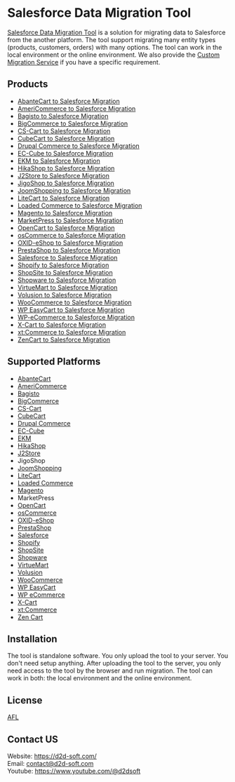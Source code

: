# Salesforce Data Migration Tool
[Salesforce Data Migration Tool](https://d2d-soft.com/43-salesforce-migration) is a solution for migrating data to Salesforce from the another platform. The tool support migrating many entity types (products, customers, orders) with many options. The tool can work in the local environment or the online environment. We also provide the [Custom Migration Service](https://d2d-soft.com/migration-services/296-data-migration-customization.html) if you have a specific requirement. 

## Products
- [AbanteCart to Salesforce Migration](https://d2d-soft.com/salesforce-migration/1133-10871-abantecart-to-salesforce-migration-tool.html#/72-entities-1000)
- [AmeriCommerce to Salesforce Migration](https://d2d-soft.com/salesforce-migration/779-7256-americommerce-to-salesforce-migration-tool.html#/72-entities-1000)
- [Bagisto to Salesforce Migration](https://d2d-soft.com/salesforce-migration/946-8965-bagisto-to-salesforce-migration-tool.html#/72-entities-1000)
- [BigCommerce to Salesforce Migration](https://d2d-soft.com/salesforce-migration/738-6946-bigcommerce-to-salesforce-migration-tool.html#/72-entities-1000)
- [CS-Cart to Salesforce Migration](https://d2d-soft.com/salesforce-migration/739-6957-cs-cart-to-salesforce-migration-tool.html#/72-entities-1000)
- [CubeCart to Salesforce Migration](https://d2d-soft.com/salesforce-migration/740-6968-cubecart-to-salesforce-migration-tool.html#/72-entities-1000)
- [Drupal Commerce to Salesforce Migration](https://d2d-soft.com/salesforce-migration/741-drupal-commerce-to-salesforce-migration-service.html)
- [EC-Cube to Salesforce Migration](https://d2d-soft.com/salesforce-migration/1007-9582-ec-cube-to-salesforce-migration-tool.html#/72-entities-1000)
- [EKM to Salesforce Migration](https://d2d-soft.com/salesforce-migration/833-7808-ekm-to-salesforce-migration-tool.html#/72-entities-1000)
- [HikaShop to Salesforce Migration](https://d2d-soft.com/salesforce-migration/742-6990-hikashop-to-salesforce-migration-tool.html#/72-entities-1000)
- [J2Store to Salesforce Migration](https://d2d-soft.com/salesforce-migration/743-7001-j2store-to-salesforce-migration-tool.html#/72-entities-1000)
- [JigoShop to Salesforce Migration](https://d2d-soft.com/salesforce-migration/744-7012-jigoshop-to-salesforce-migration-tool.html#/72-entities-1000)
- [JoomShopping to Salesforce Migration](https://d2d-soft.com/salesforce-migration/745-7023-joomshopping-to-salesforce-migration-tool.html#/72-entities-1000)
- [LiteCart to Salesforce Migration](https://d2d-soft.com/salesforce-migration/887-8370-litecart-to-salesforce-migration-tool.html#/72-entities-1000)
- [Loaded Commerce to Salesforce Migration](https://d2d-soft.com/salesforce-migration/746-7034-loaded-to-salesforce-migration-tool.html#/72-entities-1000)
- [Magento to Salesforce Migration](https://d2d-soft.com/salesforce-migration/747-7045-magento-to-salesforce-migration-tool.html#/72-entities-1000)
- [MarketPress to Salesforce Migration](https://d2d-soft.com/salesforce-migration/748-7056-marketpress-to-salesforce-migration-tool.html#/72-entities-1000)
- [OpenCart to Salesforce Migration](https://d2d-soft.com/salesforce-migration/749-7067-opencart-to-salesforce-migration-tool.html#/72-entities-1000)
- [osCommerce to Salesforce Migration](https://d2d-soft.com/salesforce-migration/750-7078-oscommerce-to-salesforce-migration-tool.html#/72-entities-1000)
- [OXID-eShop to Salesforce Migration](https://d2d-soft.com/salesforce-migration/751-7089-oxid-eshop-to-salesforce-migration-tool.html#/72-entities-1000)
- [PrestaShop to Salesforce Migration](https://d2d-soft.com/salesforce-migration/752-7100-prestashop-to-salesforce-migration-tool.html#/72-entities-1000)
- [Salesforce to Salesforce Migration](https://d2d-soft.com/salesforce-migration/753-7111-salesforce-to-salesforce-migration-tool.html#/72-entities-1000)
- [Shopify to Salesforce Migration](https://d2d-soft.com/salesforce-migration/754-7122-shopify-to-salesforce-migration-tool.html#/72-entities-1000)
- [ShopSite to Salesforce Migration](https://d2d-soft.com/salesforce-migration/860-8084-shopsite-to-salesforce-migration-tool.html#/72-entities-1000)
- [Shopware to Salesforce Migration](https://d2d-soft.com/salesforce-migration/1069-10211-shopware-to-salesforce-migration-tool.html#/72-entities-1000)
- [VirtueMart to Salesforce Migration](https://d2d-soft.com/salesforce-migration/755-7133-virtuemart-to-salesforce-migration-tool.html#/72-entities-1000)
- [Volusion to Salesforce Migration](https://d2d-soft.com/salesforce-migration/756-7144-volusion-to-salesforce-migration-tool.html#/72-entities-1000)
- [WooCommerce to Salesforce Migration](https://d2d-soft.com/salesforce-migration/757-7155-woocommerce-to-salesforce-migration-tool.html#/72-entities-1000)
- [WP EasyCart to Salesforce Migration](https://d2d-soft.com/salesforce-migration/758-7166-wp-easycart-to-salesforce-migration-tool.html#/72-entities-1000)
- [WP-eCommerce to Salesforce Migration](https://d2d-soft.com/salesforce-migration/759-7177-wp-ecommerce-to-salesforce-migration-tool.html#/72-entities-1000)
- [X-Cart to Salesforce Migration](https://d2d-soft.com/salesforce-migration/760-7188-x-cart-to-salesforce-migration-tool.html#/72-entities-1000)
- [xt:Commerce to Salesforce Migration](https://d2d-soft.com/salesforce-migration/761-7199-xtcommerce-to-salesforce-migration-tool.html#/72-entities-1000)
- [ZenCart to Salesforce Migration](https://d2d-soft.com/salesforce-migration/762-7210-zencart-to-salesforce-migration-tool.html#/72-entities-1000)

## Supported Platforms
- [AbanteCart](https://www.abantecart.com/)
- [AmeriCommerce](https://www.americommerce.com/)
- [Bagisto](https://bagisto.com/)
- [BigCommerce](https://www.bigcommerce.com/)
- [CS-Cart](https://www.cs-cart.com/)
- [CubeCart](https://www.cubecart.com/)
- [Drupal Commerce](https://drupalcommerce.org/)
- [EC-Cube](https://www.ec-cube.net/)
- [EKM](https://www.ekm.com/)
- [HikaShop](https://www.hikashop.com/)
- [J2Store](https://www.j2store.org/)
- JigoShop
- [JoomShopping](https://extensions.joomla.org/extension/joomshopping/)
- [LiteCart](https://www.litecart.net/)
- [Loaded Commerce](https://loadedcommerce.com/)
- [Magento](https://magento.com/)
- MarketPress
- [OpenCart](https://www.opencart.com/)
- [osCommerce](https://www.oscommerce.com/)
- [OXID-eShop](https://www.oxid-esales.com)
- [PrestaShop](https://www.prestashop.com)
- [Salesforce](https://www.salesforce.com/)
- [Shopify](https://www.shopify.com/)
- [ShopSite](https://www.shopsite.com/)
- [Shopware](https://www.shopware.com/)
- [VirtueMart](https://virtuemart.net/)
- [Volusion](https://volusion.com/)
- [WooCommerce](https://woocommerce.com/)
- [WP EasyCart](https://www.wpeasycart.com/)
- [WP eCommerce](https://wpecommerce.org/)
- [X-Cart](https://www.x-cart.com/)
- [xt:Commerce](https://www.xt-commerce.com/)
- [Zen Cart](https://www.zen-cart.com/)

## Installation
The tool is standalone software. You only upload the tool to your server. You don't need setup anything. After uploading the tool to the server, you only need access to the tool by the browser and run migration. The tool can work in both: the local environment and the online environment.

## License

[AFL](https://d2d-soft.com/license/AFL.txt)

## Contact US
Website: https://d2d-soft.com/ \
Email: contact@d2d-soft.com \
Youtube: https://www.youtube.com/@d2dsoft 